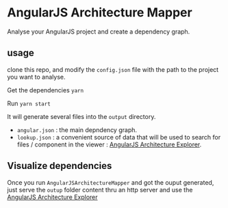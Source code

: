 # AngularJS Architecture Mapper
Analyse your AngularJS project and create a dependency graph.

## usage
clone this repo, and modify the `config.json` file with the path to the project you want to analyse.

Get the dependencies
`yarn`

Run
`yarn start`

It will generate several files into the `output` directory.
* `angular.json` : the main depndency graph.
* `lookup.json` : a convenient source of data that will be used to search for files / component in the viewer : [AngularJS Architecture Explorer](https://github.com/GuillaumeNachury/AngularJSArchitectureExplorer).

## Visualize dependencies
Once you run `AngularJSArchitectureMapper` and got the ouput generated, just serve the `outup` folder content thru an http server and use the [AngularJS Architecture Explorer](https://github.com/GuillaumeNachury/AngularJSArchitectureExplorer)
